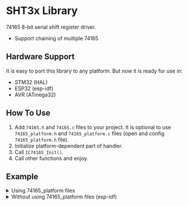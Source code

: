 # SHT3x Library
74165 8-bit serial shift register driver.
- Support chaining of multiple 74165

## Hardware Support
It is easy to port this library to any platform. But now it is ready for use in:
- STM32 (HAL)
- ESP32 (esp-idf)
- AVR (ATmega32)

## How To Use
1. Add `74165.h` and `74165.c` files to your project.  It is optional to use `74165_platform.h` and `74165_platform.c` files (open and config `74165_platform.h` file).
2. Initialize platform-dependent part of handler.
4. Call `IC74165_Init()`.
5. Call other functions and enjoy.

## Example
<details>
<summary>Using 74165_platform files</summary>

```c
#include <stdio.h>
#include "74165.h"
#include "74165_platform.h"

void app_main(void)
{
  IC74165_Handler_t Handler = {0};

  printf(TAG, "74165 Driver Example\r\n");

  IC74165_Platform_Init(&Handler);
  IC74165_Init(&Handler, 2);

  while (1)
  {
    uint8_t Data[2] = {0};
    IC74165_ReadAll(&Handler, Data);
    printf("Value: 0x%02hhX, 0x%02hhX\r\n", Data[0], Data[1]);
  }

  IC74165_DeInit(&Handler);
}
```
</details>


<details>
<summary>Without using 74165_platform files (esp-idf)</summary>

```c
#include <stdio.h>
#include <stdint.h>
#include "sdkconfig.h"
#include "esp_system.h"
#include "esp_err.h"
#include "driver/i2c.h"
#include "driver/gpio.h"
#include "freertos/FreeRTOS.h"
#include "74165.h"

#define IC74165_CLK_GPIO      GPIO_NUM_18
#define IC74165_SHLD_GPIO     GPIO_NUM_23
#define IC74165_QH_GPIO       GPIO_NUM_22

void
IC74165_SetGPIO_OUT(gpio_num_t GPIO_Pad)
{
  gpio_reset_pin(GPIO_Pad);
  gpio_set_direction(GPIO_Pad, GPIO_MODE_OUTPUT);
}

void
IC74165_SetGPIO_IN(gpio_num_t GPIO_Pad)
{
  gpio_reset_pin(GPIO_Pad);
  gpio_set_direction(GPIO_Pad, GPIO_MODE_INPUT);
}

void
IC74165_PlatformInit(void)
{
  IC74165_SetGPIO_OUT(IC74165_CLK_GPIO);
  IC74165_SetGPIO_OUT(IC74165_SHLD_GPIO);
  IC74165_SetGPIO_IN(IC74165_QH_GPIO);
}

void
IC74165_PlatformDeInit(void)
{
  gpio_reset_pin(IC74165_CLK_GPIO);
  gpio_reset_pin(IC74165_SHLD_GPIO);
  gpio_reset_pin(IC74165_QH_GPIO);
}

uint8_t
IC74165_QhRead(void)
{
  return gpio_get_level(IC74165_QH_GPIO);
}

void
IC74165_ClkWrite(uint8_t Level)
{
  gpio_set_level(IC74165_CLK_GPIO, Level);
}

void
IC74165_ShLdWrite(uint8_t Level)
{
  gpio_set_level(IC74165_SHLD_GPIO, Level);
}

void
IC74165_DelayUs(uint8_t Delay)
{
  ets_delay_us(Delay);
}


int main(void)
{
  IC74165_Handler_t Handler = {0};

  printf(TAG, "74165 Driver Example\r\n");

  IC74165_PLATFORM_SET_COMMUNICATION(&Handler, IC74165_COMMUNICATION_GPIO);
  IC74165_PLATFORM_LINK_INIT(&Handler, IC74165_PlatformInit);
  IC74165_PLATFORM_LINK_DEINIT(&Handler, IC74165_PlatformDeInit);
  IC74165_PLATFORM_LINK_GPIO_CLKWRITE(&Handler, IC74165_ClkWrite);
  IC74165_PLATFORM_LINK_GPIO_SHLDWRITE(&Handler, IC74165_ShLdWrite);
  IC74165_PLATFORM_LINK_GPIO_QHREAD(&Handler, IC74165_QhRead);
  IC74165_PLATFORM_LINK_GPIO_DELAYUS(&Handler, IC74165_DelayUs);

  IC74165_Init(&Handler, 2);

  while (1)
  {
    uint8_t Data[2] = {0};
    IC74165_ReadAll(&Handler, Data);
    printf("Value: 0x%02hhX, 0x%02hhX\r\n", Data[0], Data[1]);
  }

  IC74165_DeInit(&Handler);
  return 0;
}
```
</details>

